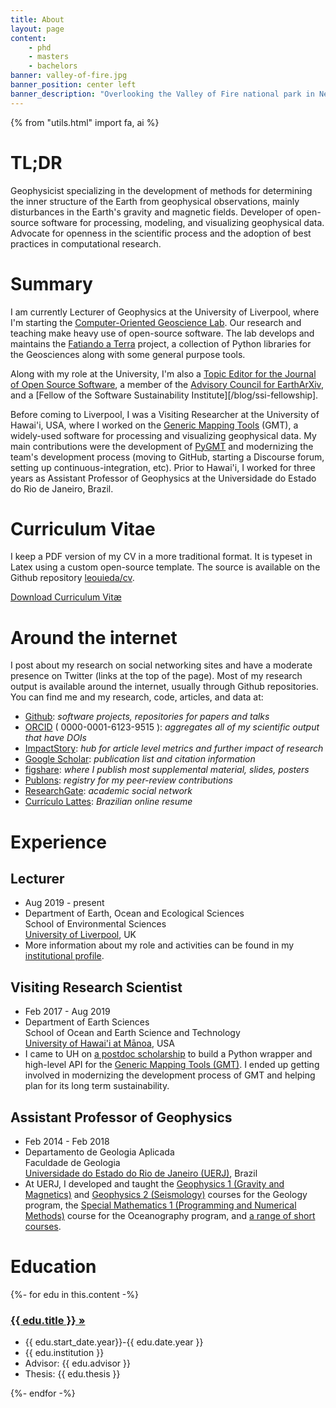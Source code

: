 ```yaml
---
title: About
layout: page
content:
    - phd
    - masters
    - bachelors
banner: valley-of-fire.jpg
banner_position: center left
banner_description: "Overlooking the Valley of Fire national park in Nevada, USA."
---
```



{% from "utils.html" import fa, ai %}

# TL;DR

Geophysicist specializing in the development of methods for determining the
inner structure of the Earth from geophysical observations, mainly disturbances
in the Earth's gravity and magnetic fields. Developer of open-source software
for processing, modeling, and visualizing geophysical data. Advocate for
openness in the scientific process and the adoption of best practices in
computational research.

# Summary

I am currently Lecturer of Geophysics at the University of Liverpool, where I'm
starting the <a href="https://www.compgeolab.org">Computer-Oriented Geoscience
Lab</a>. Our research and teaching make heavy use of open-source software. The
lab develops and maintains the [Fatiando a Terra](https://www.fatiando.org)
project, a collection of Python libraries for the Geosciences along with some
general purpose tools.

Along with my role at the University, I'm also a
[Topic Editor for the Journal of Open Source Software](https://joss.theoj.org/),
a member of the [Advisory Council for EarthArXiv](https://eartharxiv.org/),
and
a [Fellow of the Software Sustainability Institute][/blog/ssi-fellowship].

Before coming to Liverpool, I was a Visiting Researcher at the University of
Hawai'i, USA, where I worked on the <a
href="https://www.generic-mapping-tools.org">Generic Mapping Tools</a> (GMT), a
widely-used software for processing and visualizing geophysical data. My main
contributions were the development of [PyGMT](https://www.pygmt.org) and
modernizing the team's development process (moving to GitHub, starting a
Discourse forum, setting up continuous-integration, etc). Prior to Hawai'i, I
worked for three years as Assistant Professor of Geophysics at the Universidade
do Estado do Rio de Janeiro, Brazil.

# Curriculum Vitae

I keep a PDF version of my CV in a more traditional format.
It is typeset in Latex using a custom open-source template.
The source is available on the Github repository
[leouieda/cv](https://github.com/leouieda/cv).

<a href="https://www.leouieda.com/cv/leonardo_uieda_cv.pdf" target="_blank" type="application/pdf" rel="external noopener noreferrer"><i class="fa fa-file-pdf-o"></i> Download Curriculum Vitæ</a>


# Around the internet

I post about my research on social networking sites and have a moderate
presence on Twitter (links at the top of the page).
Most of my research output is available around the internet, usually through
Github repositories.
You can find me and my research, code, articles, and data at:

<ul class="fa-ul">

<li><i class="fa-li fa fa-github fa-fw"></i>
<a href="https://github.com/leouieda">Github</a>:
<em>software projects, repositories for papers and talks</em>
</li>

<li><i class="fa-li ai ai-orcid fa-fw"></i>
<a href="http://orcid.org/0000-0001-6123-9515">ORCID</a> ( 0000-0001-6123-9515 ):
<em>aggregates all of my scientific output that have DOIs</em>
</li>

<li><i class="fa-li ai ai-impactstory fa-fw"></i>
<a href="https://impactstory.org/u/0000-0001-6123-9515">ImpactStory</a>:
<em>hub for article level metrics and further impact of research</em>
</li>

<li><i class="fa-li ai ai-google-scholar fa-fw"></i>
<a href="http://scholar.google.com/citations?user=qfmPrUEAAAAJ">Google Scholar</a>:
<em>publication list and citation information</em>
</li>

<li><i class="fa-li ai ai-figshare fa-fw"></i>
<a href="http://figshare.com/authors/Leonardo%20Uieda/97471">figshare</a>:
<em>where I publish most supplemental material, slides, posters</em>
</li>

<li><i class="fa-li ai ai-publons fa-fw"></i>
<a href="https://publons.com/a/1328468/">Publons</a>:
<em>registry for my peer-review contributions</em>
</li>

<li><i class="fa-li ai ai-researchgate fa-fw"></i>
<a href="https://www.researchgate.net/profile/Leonardo_Uieda">ResearchGate</a>:
<em>academic social network</em>
</li>

<li><i class="fa-li ai ai-lattes fa-fw"></i>
<a href="http://lattes.cnpq.br/8939551682050504">Currículo Lattes</a>:
<em>Brazilian online resume</em>
</li>

</ul>


# Experience

## Lecturer

<ul class="fa-ul">
    <li><i class="fa-li fa fa-calendar fa-fw"></i>
        Aug 2019 - present
    </li>
    <li><i class="fa-li fa fa-university fa-fw"></i>
        Department of Earth, Ocean and Ecological Sciences
        <br>
        School of Environmental Sciences
        <br>
        <a href="https://www.liverpool.ac.uk/earth-ocean-and-ecological-sciences/">University of Liverpool</a>, UK
    </li>
    <li><i class="fa-li fa fa-info-circle fa-fw"></i>
        More information about my role and activities can be found in my
        <a href="https://www.liverpool.ac.uk/environmental-sciences/staff/leonardo-uieda/">institutional profile</a>.
    </li>
</ul>

## Visiting Research Scientist

<ul class="fa-ul">
    <li><i class="fa-li fa fa-calendar fa-fw"></i>
        Feb 2017 - Aug 2019
    </li>
    <li><i class="fa-li fa fa-university fa-fw"></i>
        Department of Earth Sciences
        <br>
        School of Ocean and Earth Science and Technology
        <br>
        <a href="http://www.soest.hawaii.edu/GG/index.html">University of Hawai'i at Mānoa</a>, USA
    </li>
    <li><i class="fa-li fa fa-info-circle fa-fw"></i>
        I came to UH on <a href="/blog/hawaii-gmt-postdoc.html">a
        postdoc scholarship</a> to build a Python wrapper and high-level API
        for the <a href="https://www.generic-mapping-tools.org">Generic Mapping Tools
        (GMT)</a>. I ended up getting involved in modernizing the development process of
        GMT and helping plan for its long term sustainability.
    </li>
</ul>

## Assistant Professor of Geophysics

<ul class="fa-ul">
    <li><i class="fa-li fa fa-calendar fa-fw"></i>
        Feb 2014 - Feb 2018
    </li>
    <li><i class="fa-li fa fa-university fa-fw"></i>
        Departamento de Geologia Aplicada
        <br>
        Faculdade de Geologia
        <br>
        <a href="http://www.uerj.br">Universidade do Estado do Rio de Janeiro (UERJ)</a>, Brazil
    </li>
    <li><i class="fa-li fa fa-info-circle fa-fw"></i>
        At UERJ, I developed and taught the
        <a href="/teaching/geofisica1.html">Geophysics 1 (Gravity and
        Magnetics)</a> and
        <a href="/teaching/geofisica2.html">Geophysics 2 (Seismology)</a>
        courses for the Geology program, the
        <a href="/teaching/matematica-especial.html">Special Mathematics 1
        (Programming and Numerical Methods)</a> course for the Oceanography
        program, and <a href="/teaching">a range of short courses</a>.
    </li>
</ul>


# Education

<div>
    {%- for edu in this.content -%}
        <h3><a href="{{ edu.url }}">{{ edu.title }}  »</a></h3>
        <ul class="fa-ul">
            <li><i class="fa-li fa fa-calendar fa-fw"></i>
                {{ edu.start_date.year}}-{{ edu.date.year }}
            </li>
            <li><i class="fa-li fa fa-university fa-fw"></i>
                {{ edu.institution }}
            </li>
            <li><i class="fa-li fa fa-graduation-cap fa-fw"></i>
                Advisor: {{ edu.advisor }}
            </li>
            <li><i class="fa-li fa fa-book fa-fw"></i>
                Thesis: {{ edu.thesis }}
            </li>
        </ul>
    {%- endfor -%}
</div>
